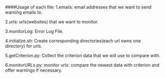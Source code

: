 ####Usage of each file:
1.emails:
email addresses that we want to send warning emails to.

2.urls:
urls(websites) that we want to monitor.

3.monitorLog:
Error Log File.

4.initialize.sh:
Create corresponding directories(each url owns one directory) for urls.

5.getCriterion.py:
Collect the criterion data that we will use to compare with.

6.monitorURLs.py:
monitor urls: compare the newest data with criterion and offer warnings if necessary.
